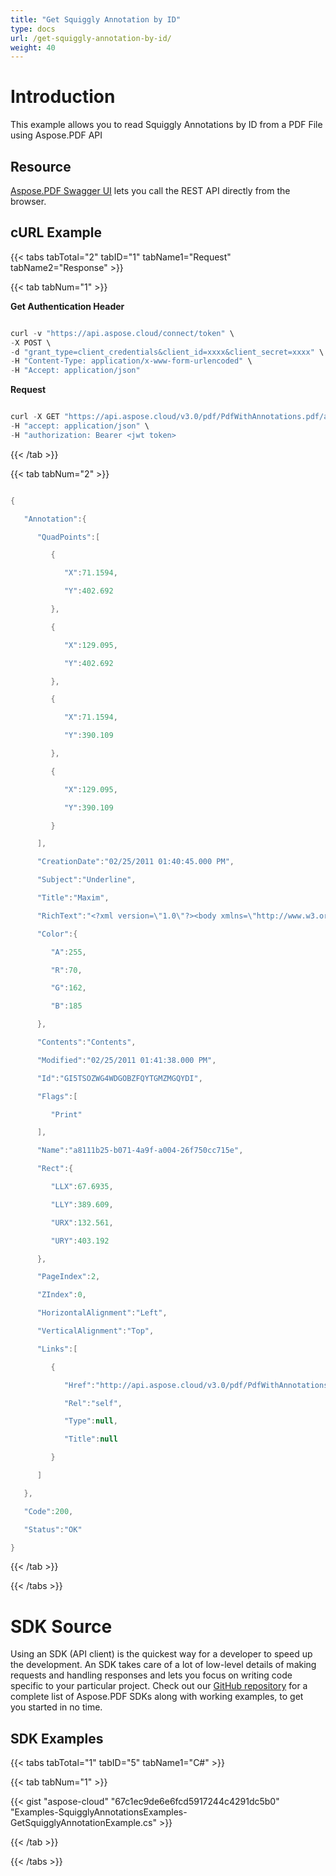 ```yaml
---
title: "Get Squiggly Annotation by ID"
type: docs
url: /get-squiggly-annotation-by-id/
weight: 40
---
```


# **Introduction**
This example allows you to read Squiggly Annotations by ID from a PDF File using Aspose.PDF API
## **Resource**
[Aspose.PDF Swagger UI](https://apireference.aspose.cloud/pdf/#!/Annotations/GetSquigglyAnnotation) lets you call the REST API directly from the browser.
## **cURL Example**
{{< tabs tabTotal="2" tabID="1" tabName1="Request" tabName2="Response" >}}

{{< tab tabNum="1" >}}

**Get Authentication Header**

```java

curl -v "https://api.aspose.cloud/connect/token" \
-X POST \
-d "grant_type=client_credentials&client_id=xxxx&client_secret=xxxx" \
-H "Content-Type: application/x-www-form-urlencoded" \
-H "Accept: application/json"

```

**Request**

```java

curl -X GET "https://api.aspose.cloud/v3.0/pdf/PdfWithAnnotations.pdf/annotations/squiggly/GI5TSOZWG4WDGOBZFQYTGMZMGQYDI" \
-H "accept: application/json" \
-H "authorization: Bearer <jwt token>

```

{{< /tab >}}

{{< tab tabNum="2" >}}

```java

{

   "Annotation":{

      "QuadPoints":[

         {

            "X":71.1594,

            "Y":402.692

         },

         {

            "X":129.095,

            "Y":402.692

         },

         {

            "X":71.1594,

            "Y":390.109

         },

         {

            "X":129.095,

            "Y":390.109

         }

      ],

      "CreationDate":"02/25/2011 01:40:45.000 PM",

      "Subject":"Underline",

      "Title":"Maxim",

      "RichText":"<?xml version=\"1.0\"?><body xmlns=\"http://www.w3.org/1999/xhtml\" xmlns:xfa=\"http://www.xfa.org/schema/xfa-data/1.0/\" xfa:APIVersion=\"Acrobat:7.0.0\" xfa:spec=\"2.0.2\" ><p><span style=\"text-decoration:;font-size:10.0pt\">Contents</span></p></body>",

      "Color":{

         "A":255,

         "R":70,

         "G":162,

         "B":185

      },

      "Contents":"Contents",

      "Modified":"02/25/2011 01:41:38.000 PM",

      "Id":"GI5TSOZWG4WDGOBZFQYTGMZMGQYDI",

      "Flags":[

         "Print"

      ],

      "Name":"a8111b25-b071-4a9f-a004-26f750cc715e",

      "Rect":{

         "LLX":67.6935,

         "LLY":389.609,

         "URX":132.561,

         "URY":403.192

      },

      "PageIndex":2,

      "ZIndex":0,

      "HorizontalAlignment":"Left",

      "VerticalAlignment":"Top",

      "Links":[

         {

            "Href":"http://api.aspose.cloud/v3.0/pdf/PdfWithAnnotations.pdf/pages/2/annotations/GI5TSOZWG4WDGOBZFQYTGMZMGQYDI",

            "Rel":"self",

            "Type":null,

            "Title":null

         }

      ]

   },

   "Code":200,

   "Status":"OK"

}

```

{{< /tab >}}

{{< /tabs >}}
# **SDK Source**
Using an SDK (API client) is the quickest way for a developer to speed up the development. An SDK takes care of a lot of low-level details of making requests and handling responses and lets you focus on writing code specific to your particular project. Check out our [GitHub repository](https://github.com/aspose-pdf-cloud) for a complete list of Aspose.PDF SDKs along with working examples, to get you started in no time.
## **SDK Examples**
{{< tabs tabTotal="1" tabID="5" tabName1="C#" >}}

{{< tab tabNum="1" >}}

{{< gist "aspose-cloud" "67c1ec9de6e6fcd5917244c4291dc5b0" "Examples-SquigglyAnnotationsExamples-GetSquigglyAnnotationExample.cs" >}}

{{< /tab >}}

{{< /tabs >}}
